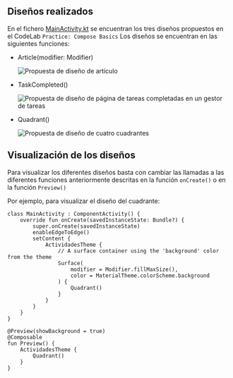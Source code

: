 ## Diseños realizados ##
En el fichero [MainActivity.kt](actividades/app/src/main/java/com/example/actividades/MainActivity.kt) se encuentran los tres diseños propuestos en el CodeLab ``Practice: Compose Basics``
Los diseños se encuentran en las siguientes funciones:
- Article(modifier: Modifier)

  ![Propuesta de diseño de artículo](https://developer.android.com/static/codelabs/basic-android-kotlin-compose-composables-practice-problems/img/c8c16974d0aef074_856.png)
- TaskCompleted()

  ![Propuesta de diseño de página de tareas completadas en un gestor de tareas](https://developer.android.com/static/codelabs/basic-android-kotlin-compose-composables-practice-problems/img/b5a2de2b0064e729_856.png)
- Quadrant()
  
  ![Propuesta de diseño de cuatro cuadrantes](https://developer.android.com/static/codelabs/basic-android-kotlin-compose-composables-practice-problems/img/c0c70117bbd3b5b5_856.png)

## Visualización de los diseños
Para visualizar los diferentes diseños basta con cambiar las llamadas a las diferentes funciones anteriormente descritas en la función ``onCreate()`` o en la función ``Preview()``

Por ejemplo, para visualizar el diseño del cuadrante:
```
class MainActivity : ComponentActivity() {
    override fun onCreate(savedInstanceState: Bundle?) {
        super.onCreate(savedInstanceState)
        enableEdgeToEdge()
        setContent {
            ActividadesTheme {
                // A surface container using the 'background' color from the theme
                Surface(
                    modifier = Modifier.fillMaxSize(),
                    color = MaterialTheme.colorScheme.background
                ) {
                    Quadrant()
                }
            }
        }
    }
}
```
```
@Preview(showBackground = true)
@Composable
fun Preview() {
    ActividadesTheme {
        Quadrant()
    }
}
```
